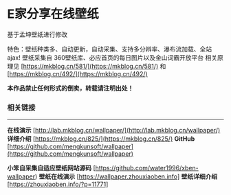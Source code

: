 E家分享在线壁纸
========
基于孟坤壁纸进行修改

特色：壁纸种类多、自动更新，自动采集、支持多分辨率、瀑布流加载、全站 ajax!
壁纸采集自 360壁纸库、必应首页的每日图片以及金山词霸开放平台
相关原理见 [https://mkblog.cn/581/](https://mkblog.cn/581/)  和  [https://mkblog.cn/492/](https://mkblog.cn/492/)

**本作品禁止任何形式的倒卖，转载请注明出处！**

### 相关链接
-----

**在线演示** [http://lab.mkblog.cn/wallpaper/](http://lab.mkblog.cn/wallpaper/)
**详细介绍** [https://mkblog.cn/825/](https://mkblog.cn/825/)
**GitHub** [https://github.com/mengkunsoft/wallpaper](https://github.com/mengkunsoft/wallpaper)

**小笨自采集自适应壁纸网站源码** [https://github.com/water1996/xben-wallpaper)
**壁纸在线演示** [https://wallpaper.zhouxiaoben.info]
**壁纸详细介绍** [https://zhouxiaoben.info/?p=11771]
